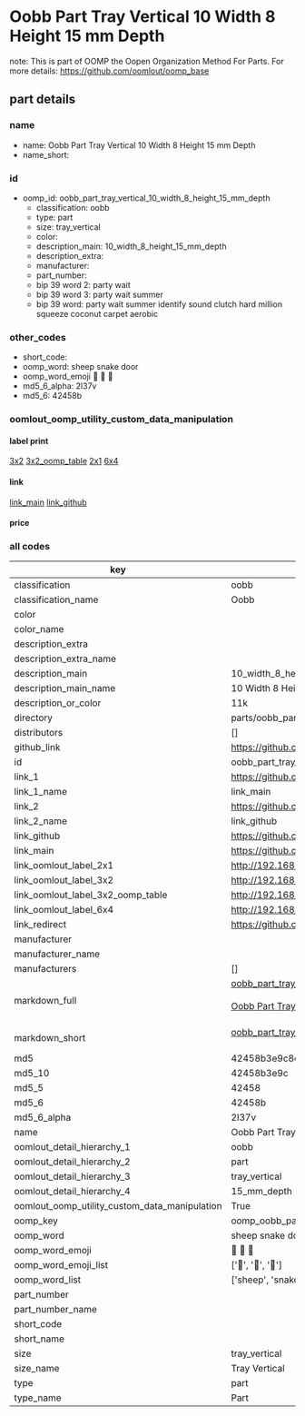 # Oobb Part Tray Vertical 10 Width 8 Height 15 mm Depth  

note: This is part of OOMP the Oopen Organization Method For Parts. For more details: https://github.com/oomlout/oomp_base

##  part details
  







### name
* name: Oobb Part Tray Vertical 10 Width 8 Height 15 mm Depth
* name_short: 
### id
* oomp_id: oobb_part_tray_vertical_10_width_8_height_15_mm_depth
  * classification: oobb
  * type: part
  * size: tray_vertical
  * color: 
  * description_main: 10_width_8_height_15_mm_depth
  * description_extra: 
  * manufacturer: 
  * part_number: 
  * bip 39 word 2: party wait
  * bip 39 word 3: party wait summer
  * bip 39 word: party wait summer identify sound clutch hard million squeeze coconut carpet aerobic

### other_codes
* short_code: 
* oomp_word: sheep snake door
* oomp_word_emoji :sheep: :snake: :door:
* md5_6_alpha: 2l37v
* md5_6: 42458b






### oomlout_oomp_utility_custom_data_manipulation
#### label print
[3x2](http://192.168.1.245:1112/?label=oomp%202l37v)
[3x2_oomp_table](http://192.168.1.108:1112/?label=oomp%202l37v)
[2x1](http://192.168.1.242:1112/?label=oomp%202l37v)
[6x4](http://192.168.1.55:1112/?label=oomp%202l37v)    

#### link

[link_main](https://github.com/oomlout/oomlout_oomp_version_1_messy/tree/main/parts/oobb_part_tray_vertical_10_width_8_height_15_mm_depth) [link_github](https://github.com/oomlout/oomlout_oomp_version_1_messy/tree/main/parts/oobb_part_tray_vertical_10_width_8_height_15_mm_depth)                             

#### price







### all codes 
| key | value |  
| --- | --- |  
| classification | oobb |  
| classification_name | Oobb |  
| color |  |  
| color_name |  |  
| description_extra |  |  
| description_extra_name |  |  
| description_main | 10_width_8_height_15_mm_depth |  
| description_main_name | 10 Width 8 Height 15 mm Depth |  
| description_or_color | 11k |  
| directory | parts/oobb_part_tray_vertical_10_width_8_height_15_mm_depth |  
| distributors | [] |  
| github_link | https://github.com/oomlout/oomlout_oomp_part_src/tree/main/parts/oobb_part_tray_vertical_10_width_8_height_15_mm_depth |  
| id | oobb_part_tray_vertical_10_width_8_height_15_mm_depth |  
| link_1 | https://github.com/oomlout/oomlout_oomp_version_1_messy/tree/main/parts/oobb_part_tray_vertical_10_width_8_height_15_mm_depth |  
| link_1_name | link_main |  
| link_2 | https://github.com/oomlout/oomlout_oomp_version_1_messy/tree/main/parts/oobb_part_tray_vertical_10_width_8_height_15_mm_depth |  
| link_2_name | link_github |  
| link_github | https://github.com/oomlout/oomlout_oomp_version_1_messy/tree/main/parts/oobb_part_tray_vertical_10_width_8_height_15_mm_depth |  
| link_main | https://github.com/oomlout/oomlout_oomp_version_1_messy/tree/main/parts/oobb_part_tray_vertical_10_width_8_height_15_mm_depth |  
| link_oomlout_label_2x1 | http://192.168.1.242:1112/?label=oomp%202l37v |  
| link_oomlout_label_3x2 | http://192.168.1.245:1112/?label=oomp%202l37v |  
| link_oomlout_label_3x2_oomp_table | http://192.168.1.108:1112/?label=oomp%202l37v |  
| link_oomlout_label_6x4 | http://192.168.1.55:1112/?label=oomp%202l37v |  
| link_redirect | https://github.com/oomlout/oomlout_oomp_version_1_messy/tree/main/parts/oobb_part_tray_vertical_10_width_8_height_15_mm_depth |  
| manufacturer |  |  
| manufacturer_name |  |  
| manufacturers | [] |  
| markdown_full | [oobb_part_tray_vertical_10_width_8_height_15_mm_depth](none)<br>[](none)<br>[Oobb Part Tray Vertical 10 Width 8 Height 15 Mm Depth](none)<br><br> |  
| markdown_short | [oobb_part_tray_vertical_10_width_8_height_15_mm_depth](none)<br><br> |  
| md5 | 42458b3e9c8cad24b267e709b27d9d04 |  
| md5_10 | 42458b3e9c |  
| md5_5 | 42458 |  
| md5_6 | 42458b |  
| md5_6_alpha | 2l37v |  
| name | Oobb Part Tray Vertical 10 Width 8 Height 15 mm Depth |  
| oomlout_detail_hierarchy_1 | oobb |  
| oomlout_detail_hierarchy_2 | part |  
| oomlout_detail_hierarchy_3 | tray_vertical |  
| oomlout_detail_hierarchy_4 | 15_mm_depth |  
| oomlout_oomp_utility_custom_data_manipulation | True |  
| oomp_key | oomp_oobb_part_tray_vertical_10_width_8_height_15_mm_depth |  
| oomp_word | sheep snake door |  
| oomp_word_emoji | :sheep: :snake: :door: |  
| oomp_word_emoji_list | [':sheep:', ':snake:', ':door:'] |  
| oomp_word_list | ['sheep', 'snake', 'door'] |  
| part_number |  |  
| part_number_name |  |  
| short_code |  |  
| short_name |  |  
| size | tray_vertical |  
| size_name | Tray Vertical |  
| type | part |  
| type_name | Part |  
